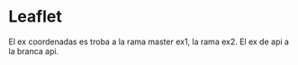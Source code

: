 # Leaflet

El ex coordenadas es troba a la rama master ex1, la rama ex2. El ex de api a la branca api.
